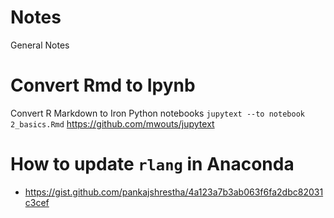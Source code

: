 # Notes
General Notes

# Convert Rmd to Ipynb
Convert R Markdown to Iron Python notebooks
`jupytext --to notebook 2_basics.Rmd` 
https://github.com/mwouts/jupytext

# How to update `rlang` in Anaconda
- https://gist.github.com/pankajshrestha/4a123a7b3ab063f6fa2dbc82031c3cef
